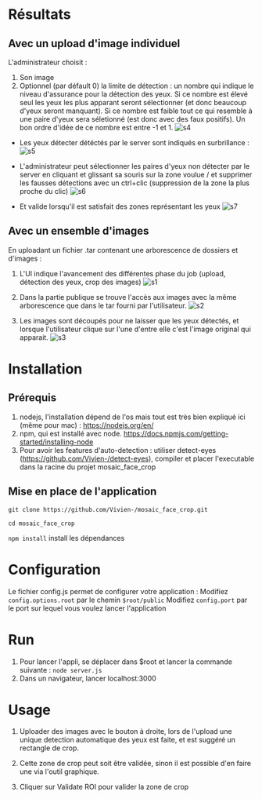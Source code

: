 # Résultats

## Avec un upload d'image individuel

L'administrateur choisit :

1. Son image
2. Optionnel (par défault 0) la limite de détection : un nombre qui indique le niveau d'assurance pour la détection des yeux. Si ce nombre est élevé seul les yeux les plus apparant seront sélectionner (et donc beaucoup d'yeux seront manquant). Si ce nombre est faible tout ce qui resemble à une paire d'yeux sera séletionné (est donc avec des faux positifs). Un bon ordre d'idée de ce nombre est entre -1 et 1.
![s4](https://cloud.githubusercontent.com/assets/8009496/22622645/3a5ec470-eb40-11e6-9844-b760fe00d8bc.png)

- Les yeux détecter détéctés par le server sont indiqués en surbrillance :
![s5](https://cloud.githubusercontent.com/assets/8009496/22622644/3a5d41e0-eb40-11e6-8697-87b2bdc9b0ff.png)

- L'administrateur peut sélectionner les paires d'yeux non détecter par le server en cliquant et glissant sa souris sur la zone voulue / et supprimer les fausses détections avec un ctrl+clic (suppression de la zone la plus proche du clic)
![s6](https://cloud.githubusercontent.com/assets/8009496/22622646/3a602234-eb40-11e6-8d3e-0dbd0f144b7b.png)

- Et valide lorsqu'il est satisfait des zones représentant les yeux
![s7](https://cloud.githubusercontent.com/assets/8009496/22622647/3a69645c-eb40-11e6-93a3-d41afdedca6a.png)


## Avec un ensemble d'images

En uploadant un fichier .tar contenant une arborescence de dossiers et d'images :
1. L'UI indique l'avancement des différentes phase du job (upload, détection des yeux, crop des images)
![s1](https://cloud.githubusercontent.com/assets/8009496/22622641/3a50c276-eb40-11e6-84dc-a1da0fdd29ad.png)

2. Dans la partie publique se trouve l'accès aux images avec la même arborescence que dans le tar fourni par l'utilisateur.
![s2](https://cloud.githubusercontent.com/assets/8009496/22622642/3a5427f4-eb40-11e6-8f34-2589bbeeed16.png)

3. Les images sont découpés pour ne laisser que les yeux détectés, et lorsque l'utilisateur clique sur l'une d'entre elle c'est l'image original qui apparait. 
![s3](https://cloud.githubusercontent.com/assets/8009496/22622643/3a54e4a0-eb40-11e6-8acd-66939e5e69c9.png)

# Installation

## Prérequis

1. nodejs, l'installation dépend de l'os mais tout est très bien expliqué ici (même pour mac) : https://nodejs.org/en/
2. npm, qui est installé avec node. https://docs.npmjs.com/getting-started/installing-node
3. Pour avoir les features d'auto-detection : utiliser detect-eyes (https://github.com/Vivien-/detect-eyes), compiler et placer l'executable dans la racine du projet mosaic_face_crop

## Mise en place de l'application

`git clone https://github.com/Vivien-/mosaic_face_crop.git`

`cd mosaic_face_crop`

`npm install` 
install les dépendances

# Configuration

Le fichier config.js permet de configurer votre application :
Modifiez `config.options.root` par le chemin `$root/public`
Modifiez `config.port` par le port sur lequel vous voulez lancer l'application

# Run 

1. Pour lancer l'appli, se déplacer dans $root et lancer la commande suivante : `node server.js`
2. Dans un navigateur, lancer localhost:3000

# Usage 

1. Uploader des images avec le bouton à droite, lors de l'upload une unique detection automatique des yeux est faite, et est suggéré un rectangle de crop.

2. Cette zone de crop peut soit être validée, sinon il est possible d'en faire une via l'outil graphique.

3. Cliquer sur Validate ROI pour valider la zone de crop
